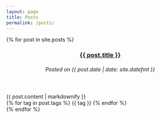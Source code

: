 ```yaml
---
layout: page
title: Posts
permalink: /posts/
---
```

{% for post in site.posts %}
<article>
  <header>
    <h3><a href="{{ post.url }}">{{ post.title }}</a></h3>
    <h6>Posted on {{ post.date | date: site.datefmt }}</h6>
  </header>
  {{ post.content | markdownify }}
  <footer>
    {% for tag in post.tags %}
     {{ tag }}
    {% endfor %}
  </footer>
</article>
{% endfor %}
